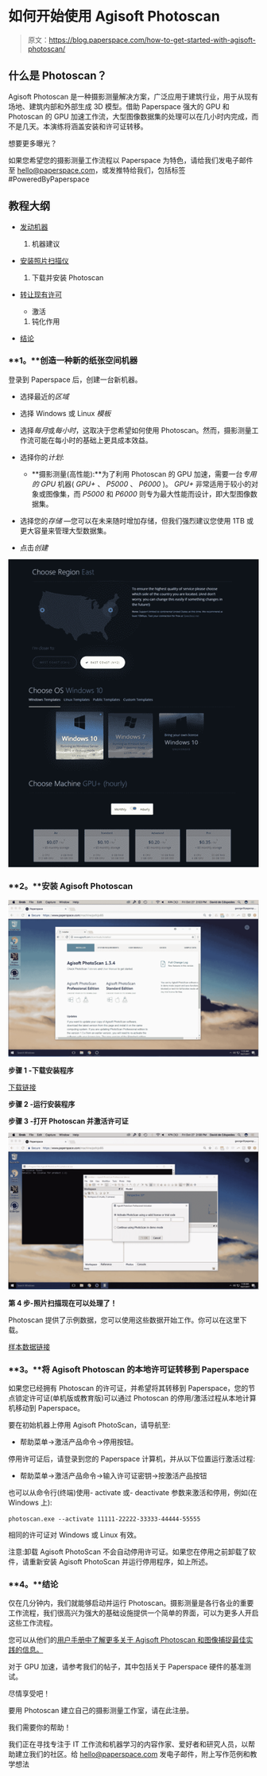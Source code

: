 # 如何开始使用 Agisoft Photoscan

> 原文：<https://blog.paperspace.com/how-to-get-started-with-agisoft-photoscan/>

## 什么是 Photoscan？

Agisoft Photoscan 是一种摄影测量解决方案，广泛应用于建筑行业，用于从现有场地、建筑内部和外部生成 3D 模型。借助 Paperspace 强大的 GPU 和 Photoscan 的 GPU 加速工作流，大型图像数据集的处理可以在几小时内完成，而不是几天。本演练将涵盖安装和许可证转移。

想要更多曝光？

如果您希望您的摄影测量工作流程以 Paperspace 为特色，请给我们发电子邮件至 hello@paperspace.com，或发推特给我们，包括标签#PoweredByPaperspace

## **教程大纲**

*   [发动机器](#launch)

    1.  机器建议
*   [安装照片扫描仪](#install)
    1.  下载并安装 Photoscan
*   [转让现有许可](#transfer)
    *   激活
    1.  钝化作用
*   [结论](#conclusion)

### **1。**创造一种新的纸张空间机器

登录到 Paperspace 后，创建一台新机器。

*   选择最近的*区域*

*   选择 Windows 或 Linux *模板*

*   选择*每月*或*每小时*，这取决于您希望如何使用 Photoscan。然而，摄影测量工作流可能在每小时的基础上更具成本效益。

*   选择你的*计划*:

    *   **摄影测量(高性能):**为了利用 Photoscan 的 GPU 加速，需要一台*专用的 GPU* 机器( *GPU+* 、 *P5000* 、 *P6000* )。 *GPU+* 非常适用于较小的对象或图像集，而 *P5000* 和 *P6000* 则专为最大性能而设计，即大型图像数据集。
*   选择您的*存储* —您可以在未来随时增加存储，但我们强烈建议您使用 1TB 或更大容量来管理大型数据集。

*   点击*创建*

![](img/cba185511daf620e96b0dfdcef961853.png)

### **2。**安装 Agisoft Photoscan

![Download](img/3f5a35aef24909cfe2245a469aaa4d3e.png)

**步骤 1 -下载安装程序**

[下载链接](http://www.agisoft.com/downloads/installer/)

**步骤 2 -运行安装程序**

**步骤 3 -打开 Photoscan 并激活许可证**

![Activate](img/b3d538f445da2e1aa8ec8ac96375e9a7.png)

**第 4 步-照片扫描现在可以处理了！**

Photoscan 提供了示例数据，您可以使用这些数据开始工作。你可以在这里下载。

[样本数据链接](http://www.agisoft.com/downloads/sample-data/)

### **3。**将 Agisoft Photoscan 的本地许可证转移到 Paperspace

如果您已经拥有 Photoscan 的许可证，并希望将其转移到 Paperspace，您的节点锁定许可证(单机版或教育版)可以通过 Photoscan 的停用/激活过程从本地计算机移动到 Paperspace。

要在初始机器上停用 Agisoft PhotoScan，请导航至:

*   帮助菜单->激活产品命令->停用按钮。

停用许可证后，请登录到您的 Paperspace 计算机，并从以下位置运行激活过程:

*   帮助菜单->激活产品命令->输入许可证密钥->按激活产品按钮

也可以从命令行(终端)使用- activate 或- deactivate 参数来激活和停用，例如(在 Windows 上):

`photoscan.exe --activate 11111-22222-33333-44444-55555`


相同的许可证对 Windows 或 Linux 有效。

注意:卸载 Agisoft PhotoScan 不会自动停用许可证。如果您在停用之前卸载了软件，请重新安装 Agisoft PhotoScan 并运行停用程序，如上所述。

### **4。**结论

仅在几分钟内，我们就能够启动并运行 Photoscan。摄影测量是各行各业的重要工作流程，我们很高兴为强大的基础设施提供一个简单的界面，可以为更多人开启这些工作流程。

您可以从他们的[用户手册中了解更多关于 Agisoft Photoscan 和图像捕捉最佳实践的信息。](http://www.agisoft.com/downloads/user-manuals/)

对于 GPU 加速，请参考我们的帖子，其中包括关于 Paperspace 硬件的基准测试。

尽情享受吧！

要用 Photoscan 建立自己的摄影测量工作室，请在此注册。

我们需要你的帮助！

我们正在寻找专注于 IT 工作流和机器学习的内容作家、爱好者和研究人员，以帮助建立我们的社区。给 hello@paperspace.com 发电子邮件，附上写作范例和教学想法